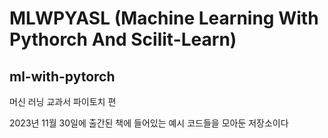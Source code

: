 # MLWPYASL (Machine Learning With Pythorch And Scilit-Learn)

## ml-with-pytorch

머신 러닝 교과서 파이토치 편

2023년 11월 30일에 출간된 책에 들어있는 예시 코드들을 모아둔 저장소이다